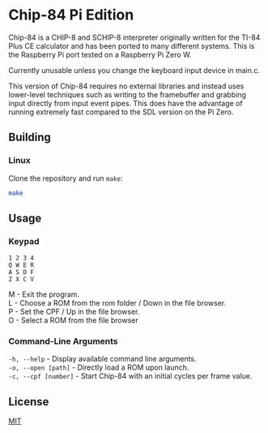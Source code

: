 # Chip-84 Pi Edition

Chip-84 is a CHIP-8 and SCHIP-8 interpreter originally written for the TI-84 Plus CE calculator and has been ported to many different systems.  This is the Raspberry Pi port tested on a Raspberry Pi Zero W.

Currently unusable unless you change the keyboard input device in main.c.

This version of Chip-84 requires no external libraries and instead uses lower-level techniques such as writing to the framebuffer and grabbing input directly from input event pipes.  This does have the advantage of running extremely fast compared to the SDL version on the Pi Zero.

## Building

### Linux
Clone the repository and run `make`:

```bash
make
```

## Usage
### Keypad
```
1 2 3 4
Q W E R
A S D F
Z X C V
```

M - Exit the program.\
L - Choose a ROM from the rom folder / Down in the file browser.\
P - Set the CPF / Up in the file browser.\
O - Select a ROM from the file browser

### Command-Line Arguments
`-h, --help` - Display available command line arguments.\
`-o, --open [path]` - Directly load a ROM upon launch.\
`-c, --cpf [number]` - Start Chip-84 with an initial cycles per frame value.

## License
[MIT](https://choosealicense.com/licenses/mit/)
